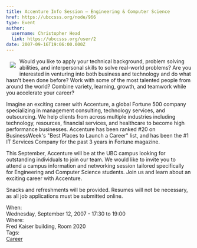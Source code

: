 ```yaml
---
title: Accenture Info Session – Engineering & Computer Science 
href: https://ubccsss.org/node/966
type: Event
author:
  username: Christopher Head
  link: https://ubccsss.org/user/2
date: 2007-09-16T19:06:00.000Z
---
```


<div class="field field-name-body field-type-text-with-summary field-label-hidden"><div class="field-items"><div class="field-item even"><p><img src="/files/SigHP_Sz1_wht.jpg" align="left" vspace="10" hspace="10">Would you like to apply your technical background, problem solving abilities, and interpersonal skills to solve real-world problems? Are you interested in venturing into both business and technology and do what hasn&apos;t been done before? Work with some of the most talented people from around the world? Combine variety, learning, growth, and teamwork while you accelerate your career? </p>
<p>Imagine an exciting career with Accenture, a global Fortune 500 company specializing in management consulting, technology services, and outsourcing. We help clients from across multiple industries including technology, resources, financial services, and healthcare to become high performance businesses. Accenture has been ranked #20 on BusinessWeek&apos;s &quot;Best Places to Launch a Career&quot; list, and has been the #1 IT Services Company for the past 3 years in Fortune magazine. </p>
<p>This September, Accenture will be at the UBC campus looking for outstanding individuals to join our team. We would like to invite you to attend a campus information and networking session tailored specifically for Engineering and Computer Science students. Join us and learn about an exciting career with Accenture.</p>
<p>Snacks and refreshments will be provided. Resumes will not be necessary, as all job applications must be submitted online.</p>
</div></div></div><div class="field field-name-field-dates field-type-datetime field-label-above"><div class="field-label">When:&#xA0;</div><div class="field-items"><div class="field-item even"><span class="date-display-single">Wednesday, September 12, 2007 - <span class="date-display-range"><span class="date-display-start">17:30</span> to <span class="date-display-end">19:00</span></span></span></div></div></div><div class="field field-name-field-location field-type-text field-label-above"><div class="field-label">Where:&#xA0;</div><div class="field-items"><div class="field-item even">Fred Kaiser building, Room 2020</div></div></div>    <footer>
    <div class="field field-name-field-tags field-type-taxonomy-term-reference field-label-above"><div class="field-label">Tags:&#xA0;</div><div class="field-items"><div class="field-item even"><a href="/career">Career</a></div></div></div>      </footer>